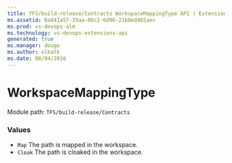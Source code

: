 ```yaml
---
title: TFS/build-release/Contracts WorkspaceMappingType API | Extensions for Visual Studio Team Services
ms.assetid: 6a841a57-39aa-06c2-6d96-21b8ed465aec
ms.prod: vs-devops-alm
ms.technology: vs-devops-extensions-api
generated: true
ms.manager: douge
ms.author: elbatk
ms.date: 08/04/2016
---
```


# WorkspaceMappingType

Module path: `TFS/build-release/Contracts`

### Values

* `Map` The path is mapped in the workspace.
* `Cloak` The path is cloaked in the workspace.
